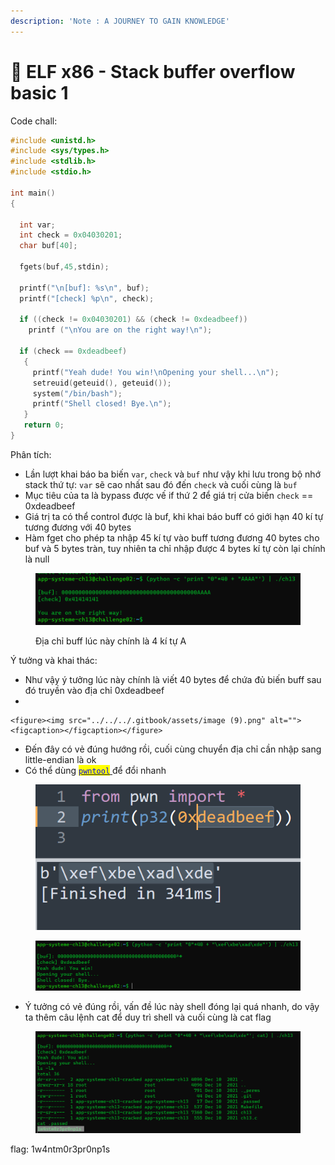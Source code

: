 ```yaml
---
description: 'Note : A JOURNEY TO GAIN KNOWLEDGE'
---
```


# 🐰 ELF x86 - Stack buffer overflow basic 1

Code chall:

```c
#include <unistd.h>
#include <sys/types.h>
#include <stdlib.h>
#include <stdio.h>
 
int main()
{
 
  int var;
  int check = 0x04030201;
  char buf[40];
 
  fgets(buf,45,stdin);
 
  printf("\n[buf]: %s\n", buf);
  printf("[check] %p\n", check);
 
  if ((check != 0x04030201) && (check != 0xdeadbeef))
    printf ("\nYou are on the right way!\n");
 
  if (check == 0xdeadbeef)
   {
     printf("Yeah dude! You win!\nOpening your shell...\n");
     setreuid(geteuid(), geteuid());
     system("/bin/bash");
     printf("Shell closed! Bye.\n");
   }
   return 0;
}
```

Phân tích:

* Lần lượt khai báo ba biến `var`, `check` và `buf` như vậy khi lưu trong bộ nhớ stack thứ tự: `var` sẽ cao nhất sau đó đến `check` và cuối cùng là `buf`
* Mục tiêu của ta là bypass được vế if thứ 2 để giá trị cửa biến `check` == 0xdeadbeef
* Giá trị ta có thể control được là buf, khi khai báo buff có giới hạn 40 kí tự tương đương với 40 bytes
* Hàm fget cho phép ta nhập 45 kí tự vào buff tương đương 40 bytes cho buf và 5 bytes tràn, tuy nhiên ta chỉ nhập được 4 bytes kí tự còn lại chính là null

<figure><img src="../../../.gitbook/assets/image (3) (1).png" alt=""><figcaption><p>Địa chỉ buff lúc này chính là 4 kí tự A</p></figcaption></figure>

Ý tưởng và khai thác:

* Như vậy ý tưởng lúc này chính là viết 40 bytes để chứa đủ biến buff sau đó truyền vào địa chỉ 0xdeadbeef
*

    <figure><img src="../../../.gitbook/assets/image (9).png" alt=""><figcaption></figcaption></figure>
* Đến đây có vẻ đúng hướng rồi, cuối cùng chuyển địa chỉ cần nhập sang little-endian là ok
* Có thể dùng [<mark style="color:blue;">`pwntool`</mark> ](https://github.com/Gallopsled/pwntools)để đổi nhanh

<figure><img src="../../../.gitbook/assets/image (21).png" alt=""><figcaption></figcaption></figure>

<figure><img src="../../../.gitbook/assets/image (5).png" alt=""><figcaption></figcaption></figure>

* Ý tưởng có vẻ đúng rồi, vấn đề lúc này shell đóng lại quá nhanh, do vậy ta thêm câu lệnh cat để duy trì shell và cuối cùng là cat flag

<figure><img src="../../../.gitbook/assets/image (4).png" alt=""><figcaption></figcaption></figure>

flag: 1w4ntm0r3pr0np1s
